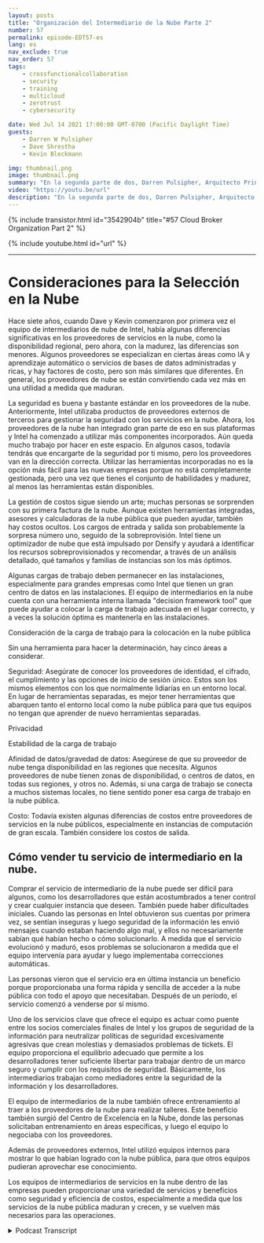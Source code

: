 ```yaml
---
layout: posts
title: "Organización del Intermediario de la Nube Parte 2"
number: 57
permalink: episode-EDT57-es
lang: es
nav_exclude: true
nav_order: 57
tags:
    - crossfunctionalcollaboration
    - security
    - training
    - multicloud
    - zerotrust
    - cybersecurity

date: Wed Jul 14 2021 17:00:00 GMT-0700 (Pacific Daylight Time)
guests:
    - Darren W Pulsipher
    - Dave Shrestha
    - Kevin Bleckmann

img: thumbnail.png
image: thumbnail.png
summary: "En la segunda parte de dos, Darren Pulsipher, Arquitecto Principal de Soluciones, y los Arquitectos de Soluciones en la Nube de Intel, Dave Shrestha y Kevin Bleckman, hablan sobre los beneficios y servicios de una organización de intermediación en la nube."
video: "https://youtu.be/url"
description: "En la segunda parte de dos, Darren Pulsipher, Arquitecto Principal de Soluciones, y los Arquitectos de Soluciones en la Nube de Intel, Dave Shrestha y Kevin Bleckman, hablan sobre los beneficios y servicios de una organización de intermediación en la nube."
---
```


<div>
{% include transistor.html id="3542904b" title="#57 Cloud Broker Organization Part 2" %}

{% include youtube.html id="url" %}
</div>

---

# Consideraciones para la Selección en la Nube

Hace siete años, cuando Dave y Kevin comenzaron por primera vez el equipo de intermediarios de nube de Intel, había algunas diferencias significativas en los proveedores de servicios en la nube, como la disponibilidad regional, pero ahora, con la madurez, las diferencias son menores. Algunos proveedores se especializan en ciertas áreas como IA y aprendizaje automático o servicios de bases de datos administradas y ricas, y hay factores de costo, pero son más similares que diferentes. En general, los proveedores de nube se están convirtiendo cada vez más en una utilidad a medida que maduran.

La seguridad es buena y bastante estándar en los proveedores de la nube. Anteriormente, Intel utilizaba productos de proveedores externos de terceros para gestionar la seguridad con los servicios en la nube. Ahora, los proveedores de la nube han integrado gran parte de eso en sus plataformas y Intel ha comenzado a utilizar más componentes incorporados. Aún queda mucho trabajo por hacer en este espacio. En algunos casos, todavía tendrás que encargarte de la seguridad por ti mismo, pero los proveedores van en la dirección correcta. Utilizar las herramientas incorporadas no es la opción más fácil para las nuevas empresas porque no está completamente gestionada, pero una vez que tienes el conjunto de habilidades y madurez, al menos las herramientas están disponibles.

La gestión de costos sigue siendo un arte; muchas personas se sorprenden con su primera factura de la nube. Aunque existen herramientas integradas, asesores y calculadoras de la nube pública que pueden ayudar, también hay costos ocultos. Los cargos de entrada y salida son probablemente la sorpresa número uno, seguido de la sobreprovisión. Intel tiene un optimizador de nube que está impulsado por Densify y ayudará a identificar los recursos sobreprovisionados y recomendar, a través de un análisis detallado, qué tamaños y familias de instancias son los más óptimos.

Algunas cargas de trabajo deben permanecer en las instalaciones, especialmente para grandes empresas como Intel que tienen un gran centro de datos en las instalaciones. El equipo de intermediarios en la nube cuenta con una herramienta interna llamada "decision framework tool" que puede ayudar a colocar la carga de trabajo adecuada en el lugar correcto, y a veces la solución óptima es mantenerla en las instalaciones.

Consideración de la carga de trabajo para la colocación en la nube pública

Sin una herramienta para hacer la determinación, hay cinco áreas a considerar.

Seguridad: Asegúrate de conocer los proveedores de identidad, el cifrado, el cumplimiento y las opciones de inicio de sesión único. Estos son los mismos elementos con los que normalmente lidiarías en un entorno local. En lugar de herramientas separadas, es mejor tener herramientas que abarquen tanto el entorno local como la nube pública para que tus equipos no tengan que aprender de nuevo herramientas separadas.

Privacidad

Estabilidad de la carga de trabajo

Afinidad de datos/gravedad de datos: Asegúrese de que su proveedor de nube tenga disponibilidad en las regiones que necesita. Algunos proveedores de nube tienen zonas de disponibilidad, o centros de datos, en todas sus regiones, y otros no. Además, si una carga de trabajo se conecta a muchos sistemas locales, no tiene sentido poner esa carga de trabajo en la nube pública.

Costo: Todavía existen algunas diferencias de costos entre proveedores de servicios en la nube públicos, especialmente en instancias de computación de gran escala. También considere los costos de salida.

## Cómo vender tu servicio de intermediario en la nube.

Comprar el servicio de intermediario de la nube puede ser difícil para algunos, como los desarrolladores que están acostumbrados a tener control y crear cualquier instancia que deseen. También puede haber dificultades iniciales. Cuando las personas en Intel obtuvieron sus cuentas por primera vez, se sentían inseguras y luego seguridad de la información les envió mensajes cuando estaban haciendo algo mal, y ellos no necesariamente sabían qué habían hecho o cómo solucionarlo. A medida que el servicio evolucionó y maduró, esos problemas se solucionaron a medida que el equipo intervenía para ayudar y luego implementaba correcciones automáticas.

Las personas vieron que el servicio era en última instancia un beneficio porque proporcionaba una forma rápida y sencilla de acceder a la nube pública con todo el apoyo que necesitaban. Después de un período, el servicio comenzó a venderse por sí mismo.

Uno de los servicios clave que ofrece el equipo es actuar como puente entre los socios comerciales finales de Intel y los grupos de seguridad de la información para neutralizar políticas de seguridad excesivamente agresivas que crean molestias y demasiados problemas de tickets. El equipo proporciona el equilibrio adecuado que permite a los desarrolladores tener suficiente libertar para trabajar dentro de un marco seguro y cumplir con los requisitos de seguridad. Básicamente, los intermediarios trabajan como mediadores entre la seguridad de la información y los desarrolladores.

El equipo de intermediarios de la nube también ofrece entrenamiento al traer a los proveedores de la nube para realizar talleres. Este beneficio también surgió del Centro de Excelencia en la Nube, donde las personas solicitaban entrenamiento en áreas específicas, y luego el equipo lo negociaba con los proveedores.

Además de proveedores externos, Intel utilizó equipos internos para mostrar lo que habían logrado con la nube pública, para que otros equipos pudieran aprovechar ese conocimiento.

Los equipos de intermediarios de servicios en la nube dentro de las empresas pueden proporcionar una variedad de servicios y beneficios como seguridad y eficiencia de costos, especialmente a medida que los servicios de la nube pública maduran y crecen, y se vuelven más necesarios para las operaciones.



<details>
<summary> Podcast Transcript </summary>

<p></p>

</details>

